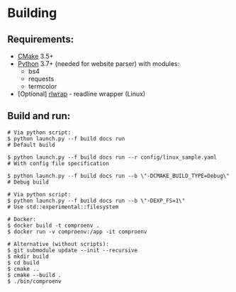 # Building

## Requirements:
- [CMake](https://cmake.org/download/) 3.5+
- [Python](https://www.python.org/downloads/) 3.7+ (needed for website parser)
  with modules:
  - bs4
  - requests
  - termcolor
- [Optional] [rlwrap](https://github.com/hanslub42/rlwrap) - readline wrapper (Linux)

## Build and run:

```console
# Via python script:
$ python launch.py --f build docs run                                         # Default build

$ python launch.py --f build docs run --r config/linux_sample.yaml            # With config file specification

$ python launch.py --f build docs run --b \"-DCMAKE_BUILD_TYPE=Debug\"        # Debug build

# Via python script:
$ python launch.py --f build docs run --b \"-DEXP_FS=1\"                      # Use std::experimental::filesystem

# Docker:
$ docker build -t comproenv .
$ docker run -v comproenv:/app -it comproenv

# Alternative (without scripts):
$ git submodule update --init --recursive
$ mkdir build
$ cd build
$ cmake ..
$ cmake --build .
$ ./bin/comproenv
```
